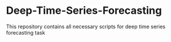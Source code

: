 # Deep-Time-Series-Forecasting
This repository contains all necessary scripts for deep time series forecasting task
